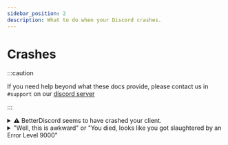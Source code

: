 ```yaml
---
sidebar_position: 2
description: What to do when your Discord crashes.
---
```


# Crashes

:::caution

If you need help beyond what these docs provide, please contact us in `#support` on our [discord server](https://betterdiscord.app/invite)

:::

<details>
<summary>⚠️ BetterDiscord seems to have crashed your client.</summary>

This is a very generic error that could mean any number of things. It also doesn't necessarily mean BetterDiscord was at fault. It could have been a plugin or even Discord itself. It's just difficult for BetterDiscord to tell who is the cause so it catches them all.

Fixing issues like this involves the following:
 - Switching to Stable from Canary or PTB
 - Manually updating library plugins
 - Removing unofficial plugins
 - Rename the plugin folder

</details>

<details>
<summary>"Well, this is awkward" or "You died, looks like you got slaughtered by an Error Level 9000"</summary>

This type of error is usually caused by something being out of date. Ensure your copy of BetterDiscord and your plugins and keys are up to date.

</details>